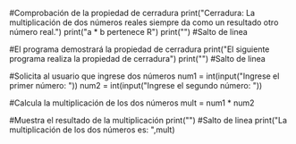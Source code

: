 #Comprobación de la propiedad de cerradura
print("Cerradura: La multiplicación de dos números reales siempre da como un resultado otro número real.")
print("a * b pertenece R")
print("") #Salto de linea

#El programa demostrará la propiedad de cerradura
print("El siguiente programa realiza la propiedad de cerradura")
print("") #Salto de linea

#Solicita al usuario que ingrese dos números
num1 = int(input("Ingrese el primer número: "))
num2 = int(input("Ingrese el segundo número: "))

#Calcula la multiplicación de los dos números
mult = num1 * num2

#Muestra el resultado de la multiplicación
print("") #Salto de linea
print("La multiplicación de los dos números es: ",mult)